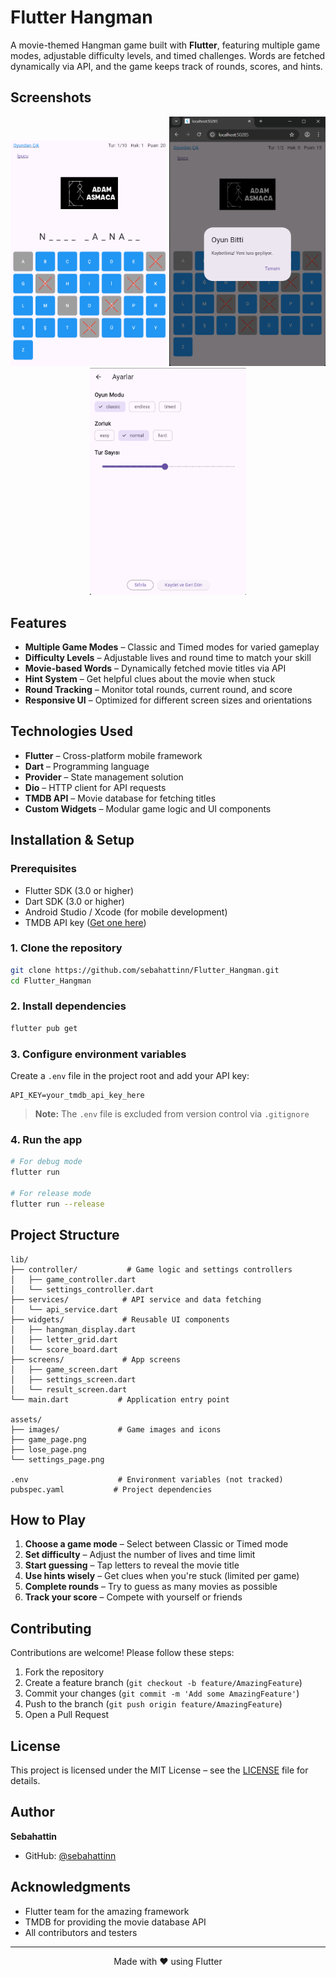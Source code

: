 # Flutter Hangman 

A movie-themed Hangman game built with **Flutter**, featuring multiple game modes, adjustable difficulty levels, and timed challenges. Words are fetched dynamically via API, and the game keeps track of rounds, scores, and hints.

##  Screenshots

<div align="center">
  <img src="assets/game_page.png" alt="Game Page" width="250"/>
  <img src="assets/lose_page.png" alt="Lose Page" width="250"/>
  <img src="assets/settings_page.png" alt="Settings Page" width="250"/>
</div>

##  Features

- **Multiple Game Modes** – Classic and Timed modes for varied gameplay
- **Difficulty Levels** – Adjustable lives and round time to match your skill
- **Movie-based Words** – Dynamically fetched movie titles via API
- **Hint System** – Get helpful clues about the movie when stuck
- **Round Tracking** – Monitor total rounds, current round, and score
- **Responsive UI** – Optimized for different screen sizes and orientations

##  Technologies Used

- **Flutter** – Cross-platform mobile framework
- **Dart** – Programming language
- **Provider** – State management solution
- **Dio** – HTTP client for API requests
- **TMDB API** – Movie database for fetching titles
- **Custom Widgets** – Modular game logic and UI components

##  Installation & Setup

### Prerequisites

- Flutter SDK (3.0 or higher)
- Dart SDK (3.0 or higher)
- Android Studio / Xcode (for mobile development)
- TMDB API key ([Get one here](https://www.themoviedb.org/settings/api))

### 1. Clone the repository

```bash
git clone https://github.com/sebahattinn/Flutter_Hangman.git
cd Flutter_Hangman
```

### 2. Install dependencies

```bash
flutter pub get
```

### 3. Configure environment variables

Create a `.env` file in the project root and add your API key:

```env
API_KEY=your_tmdb_api_key_here
```

> **Note:** The `.env` file is excluded from version control via `.gitignore`

### 4. Run the app

```bash
# For debug mode
flutter run

# For release mode
flutter run --release
```

##  Project Structure

```
lib/
├── controller/           # Game logic and settings controllers
│   ├── game_controller.dart
│   └── settings_controller.dart
├── services/            # API service and data fetching
│   └── api_service.dart
├── widgets/             # Reusable UI components
│   ├── hangman_display.dart
│   ├── letter_grid.dart
│   └── score_board.dart
├── screens/             # App screens
│   ├── game_screen.dart
│   ├── settings_screen.dart
│   └── result_screen.dart
└── main.dart           # Application entry point

assets/
├── images/             # Game images and icons
├── game_page.png
├── lose_page.png
└── settings_page.png

.env                    # Environment variables (not tracked)
pubspec.yaml           # Project dependencies
```

##  How to Play

1. **Choose a game mode** – Select between Classic or Timed mode
2. **Set difficulty** – Adjust the number of lives and time limit
3. **Start guessing** – Tap letters to reveal the movie title
4. **Use hints wisely** – Get clues when you're stuck (limited per game)
5. **Complete rounds** – Try to guess as many movies as possible
6. **Track your score** – Compete with yourself or friends

##  Contributing

Contributions are welcome! Please follow these steps:

1. Fork the repository
2. Create a feature branch (`git checkout -b feature/AmazingFeature`)
3. Commit your changes (`git commit -m 'Add some AmazingFeature'`)
4. Push to the branch (`git push origin feature/AmazingFeature`)
5. Open a Pull Request

##  License

This project is licensed under the MIT License – see the [LICENSE](LICENSE) file for details.

##  Author

**Sebahattin**
- GitHub: [@sebahattinn](https://github.com/sebahattinn)

##  Acknowledgments

- Flutter team for the amazing framework
- TMDB for providing the movie database API
- All contributors and testers

---

<div align="center">
  Made with ❤️ using Flutter
</div>
